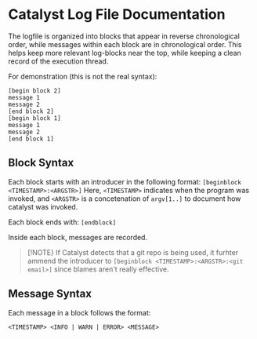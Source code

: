 # Catalyst Log File Documentation

The logfile is organized into blocks that appear in reverse chronological order, while messages within each block are
in chronological order. This helps keep more relevant log-blocks near the top, while keeping a clean record of
the execution thread.

For demonstration (this is not the real syntax):
```logfile
[begin block 2]
message 1
message 2
[end block 2]
[begin block 1]
message 1
message 2
[end block 1]
```

## Block Syntax

Each block starts with an introducer in the following format:
`[beginblock <TIMESTAMP>:<ARGSTR>]`
Here, `<TIMESTAMP>` indicates when the program was invoked, and `<ARGSTR>` is a concetenation of `argv[1..]` to document
how catalyst was invoked.

Each block ends with:
`[endblock]`

Inside each block, messages are recorded.

> [!NOTE}
> If Catalyst detects that a git repo is being used, it furhter ammend the introducer to
> `[beginblock <TIMESTAMP>:<ARGSTR>:<git email>]` since blames aren't really effective.

## Message Syntax

Each message in a block follows the format:
```
<TIMESTAMP> <INFO | WARN | ERROR> <MESSAGE>
```
